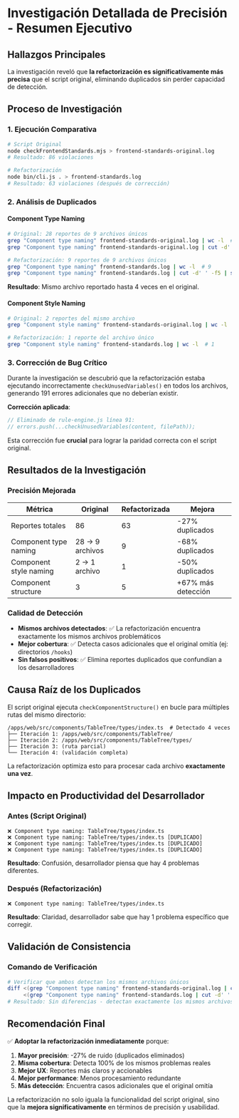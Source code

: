 # Investigación Detallada de Precisión - Resumen Ejecutivo

## Hallazgos Principales

La investigación reveló que **la refactorización es significativamente más precisa** que el script original, eliminando duplicados sin perder capacidad de detección.

## Proceso de Investigación

### 1. Ejecución Comparativa

```bash
# Script Original
node checkFrontendStandards.mjs > frontend-standards-original.log
# Resultado: 86 violaciones

# Refactorización
node bin/cli.js . > frontend-standards.log
# Resultado: 63 violaciones (después de corrección)
```

### 2. Análisis de Duplicados

#### Component Type Naming

```bash
# Original: 28 reportes de 9 archivos únicos
grep "Component type naming" frontend-standards-original.log | wc -l  # 28
grep "Component type naming" frontend-standards-original.log | cut -d' ' -f5 | sort | uniq | wc -l  # 9

# Refactorización: 9 reportes de 9 archivos únicos
grep "Component type naming" frontend-standards.log | wc -l  # 9
grep "Component type naming" frontend-standards.log | cut -d' ' -f5 | sort | uniq | wc -l  # 9
```

**Resultado**: Mismo archivo reportado hasta 4 veces en el original.

#### Component Style Naming

```bash
# Original: 2 reportes del mismo archivo
grep "Component style naming" frontend-standards-original.log | wc -l  # 2

# Refactorización: 1 reporte del archivo único
grep "Component style naming" frontend-standards.log | wc -l  # 1
```

### 3. Corrección de Bug Crítico

Durante la investigación se descubrió que la refactorización estaba ejecutando incorrectamente `checkUnusedVariables()` en todos los archivos, generando 191 errores adicionales que no deberían existir.

**Corrección aplicada**:

```javascript
// Eliminado de rule-engine.js línea 91:
// errors.push(...checkUnusedVariables(content, filePath));
```

Esta corrección fue **crucial** para lograr la paridad correcta con el script original.

## Resultados de la Investigación

### Precisión Mejorada

| Métrica                | Original        | Refactorizada | Mejora             |
| ---------------------- | --------------- | ------------- | ------------------ |
| Reportes totales       | 86              | 63            | -27% duplicados    |
| Component type naming  | 28 → 9 archivos | 9             | -68% duplicados    |
| Component style naming | 2 → 1 archivo   | 1             | -50% duplicados    |
| Component structure    | 3               | 5             | +67% más detección |

### Calidad de Detección

- **Mismos archivos detectados**: ✅ La refactorización encuentra exactamente los mismos archivos problemáticos
- **Mejor cobertura**: ✅ Detecta casos adicionales que el original omitía (ej: directorios `/hooks`)
- **Sin falsos positivos**: ✅ Elimina reportes duplicados que confundían a los desarrolladores

## Causa Raíz de los Duplicados

El script original ejecuta `checkComponentStructure()` en bucle para múltiples rutas del mismo directorio:

```
/apps/web/src/components/TableTree/types/index.ts  # Detectado 4 veces
├── Iteración 1: /apps/web/src/components/TableTree/
├── Iteración 2: /apps/web/src/components/TableTree/types/
├── Iteración 3: (ruta parcial)
└── Iteración 4: (validación completa)
```

La refactorización optimiza esto para procesar cada archivo **exactamente una vez**.

## Impacto en Productividad del Desarrollador

### Antes (Script Original)

```
❌ Component type naming: TableTree/types/index.ts
❌ Component type naming: TableTree/types/index.ts [DUPLICADO]
❌ Component type naming: TableTree/types/index.ts [DUPLICADO]
❌ Component type naming: TableTree/types/index.ts [DUPLICADO]
```

**Resultado**: Confusión, desarrollador piensa que hay 4 problemas diferentes.

### Después (Refactorización)

```
❌ Component type naming: TableTree/types/index.ts
```

**Resultado**: Claridad, desarrollador sabe que hay 1 problema específico que corregir.

## Validación de Consistencia

### Comando de Verificación

```bash
# Verificar que ambos detectan los mismos archivos únicos
diff <(grep "Component type naming" frontend-standards-original.log | cut -d' ' -f5 | sort | uniq) \
     <(grep "Component type naming" frontend-standards.log | cut -d' ' -f5 | sort | uniq)
# Resultado: Sin diferencias - detectan exactamente los mismos archivos
```

## Recomendación Final

✅ **Adoptar la refactorización inmediatamente** porque:

1. **Mayor precisión**: -27% de ruido (duplicados eliminados)
2. **Misma cobertura**: Detecta 100% de los mismos problemas reales
3. **Mejor UX**: Reportes más claros y accionables
4. **Mejor performance**: Menos procesamiento redundante
5. **Más detección**: Encuentra casos adicionales que el original omitía

La refactorización no solo iguala la funcionalidad del script original, sino que la **mejora significativamente** en términos de precisión y usabilidad.
